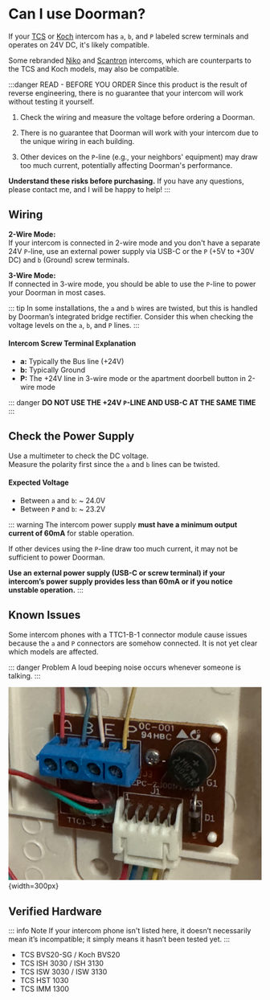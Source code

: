 # Can I use Doorman?
If your [TCS](https://www.tcsag.de/) or [Koch](https://www.kochag.ch/) intercom has `a`, `b`, and `P` labeled screw terminals and operates on 24V DC, it's likely compatible.

Some rebranded [Niko](https://www.niko.eu/) and [Scantron](https://scantron.dk/) intercoms, which are counterparts to the TCS and Koch models, may also be compatible.

:::danger READ - BEFORE YOU ORDER
Since this product is the result of reverse engineering, there is no guarantee that your intercom will work without testing it yourself.

1. Check the wiring and measure the voltage before ordering a Doorman.

2. There is no guarantee that Doorman will work with your intercom due to the unique wiring in each building.

3. Other devices on the `P`-line (e.g., your neighbors' equipment) may draw too much current, potentially affecting Doorman's performance.

**Understand these risks before purchasing.** If you have any questions, please contact me, and I will be happy to help!
:::

## Wiring
**2-Wire Mode:**\
If your intercom is connected in 2-wire mode and you don't have a separate 24V `P`-line, use an external power supply via USB-C or the `P` (+5V to +30V DC) and `b` (Ground) screw terminals.

**3-Wire Mode:**\
If connected in 3-wire mode, you should be able to use the `P`-line to power your Doorman in most cases.

::: tip
In some installations, the `a` and `b` wires are twisted, but this is handled by Doorman’s integrated bridge rectifier. Consider this when checking the voltage levels on the `a`, `b`, and `P` lines.
:::

#### Intercom Screw Terminal Explanation
- **a:** Typically the Bus line (+24V)
- **b:** Typically Ground
- **P:** The +24V line in 3-wire mode or the apartment doorbell button in 2-wire mode

::: danger
**DO NOT USE THE +24V `P`-LINE AND USB-C AT THE SAME TIME**
:::

## Check the Power Supply
Use a multimeter to check the DC voltage.\
Measure the polarity first since the `a` and `b` lines can be twisted.

#### Expected Voltage
- Between `a` and `b`: ~ 24.0V
- Between `P` and `b`: ~ 23.2V


::: warning
The intercom power supply **must have a minimum output current of 60mA** for stable operation.

If other devices using the `P`-line draw too much current, it may not be sufficient to power Doorman.

**Use an external power supply (USB-C or screw terminal) if your intercom’s power supply provides less than 60mA or if you notice unstable operation.** 
:::

## Known Issues

Some intercom phones with a TTC1-B-1 connector module cause issues because the `a` and `P` connectors are somehow connected. It is not yet clear which models are affected.

::: danger Problem
A loud beeping noise occurs whenever someone is talking.
:::

![ttc1-b-1-module](./images/incompatible-ttc1-b-1.png){width=300px}



## Verified Hardware

::: info Note
If your intercom phone isn't listed here, it doesn’t necessarily mean it’s incompatible; it simply means it hasn’t been tested yet.
:::

- TCS BVS20-SG / Koch BVS20
- TCS ISH 3030 / ISH 3130
- TCS ISW 3030 / ISW 3130
- TCS HST 1030
- TCS IMM 1300